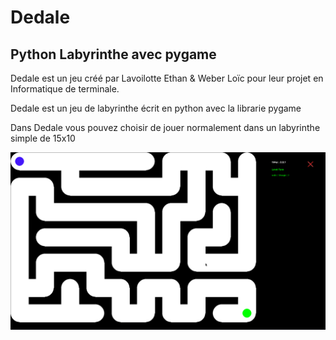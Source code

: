 # Dedale
## Python Labyrinthe avec pygame

Dedale est un jeu créé par Lavoilotte Ethan & Weber Loïc pour leur projet en Informatique de terminale.

Dedale est un jeu de labyrinthe écrit en python avec la librarie pygame

Dans Dedale vous pouvez choisir de jouer normalement dans un labyrinthe simple de 15x10

![Normal_Play](screenshot/Normal.png)
